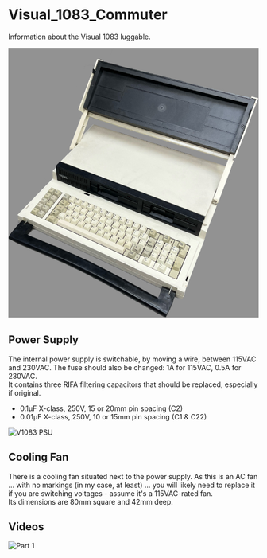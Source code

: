# Visual_1083_Commuter
Information about the Visual 1083 luggable.

![V1083 without LCD](/Pictures/V1083_no_LCD.jpg)

## Power Supply
The internal power supply is switchable, by moving a wire, between 115VAC and 230VAC.  The fuse should also be changed: 1A for 115VAC, 0.5A for 230VAC.<br>
It contains three RIFA filtering capacitors that should be replaced, especially if original.<br>
- 0.1µF X-class, 250V, 15 or 20mm pin spacing (C2)
- 0.01µF X-class, 250V, 10 or 15mm pin spacing (C1 & C22)

![V1083 PSU](/Pictures/V1083_PSU.jpg)

## Cooling Fan
There is a cooling fan situated next to the power supply.  As this is an AC fan ... with no markings (in my case, at least) ... you will likely need to replace it if you are switching voltages - assume it's a 115VAC-rated fan.<br>
Its dimensions are 80mm square and 42mm deep.

## Videos
![Part 1](https://youtu.be/goFxArGyGIE)
